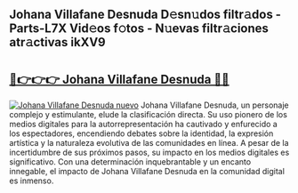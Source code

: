 ## Johana Villafane Desnuda D𝚎sn𝚞dos filtr𝚊dos - Parts-L7X Vid𝚎os f𝚘tos - N𝚞evas filtr𝚊ciones atr𝚊ctivas ikXV9

# <h2><a href="http://mbcex1.tromn.icu/?c=Johana+Villafane+Desnuda">🔗👉👉👉 Johana Villafane Desnuda 🔗🔗</a></h2>

[![Johana Villafane Desnuda nuevo](https://i.imgur.com/pEAQMta.gif)](http://mbcex1.tromn.icu/?c=Johana+Villafane+Desnuda)
Johana Villafane Desnuda, un personaje complejo y estimulante, elude la clasificación directa. Su uso pionero de los medios digitales para la autorrepresentación ha cautivado y enfurecido a los espectadores, encendiendo debates sobre la identidad, la expresión artística y la naturaleza evolutiva de las comunidades en línea. A pesar de la incertidumbre de sus próximos pasos, su impacto en los medios digitales es significativo. Con una determinación inquebrantable y un encanto innegable, el impacto de Johana Villafane Desnuda en la comunidad digital es inmenso.

